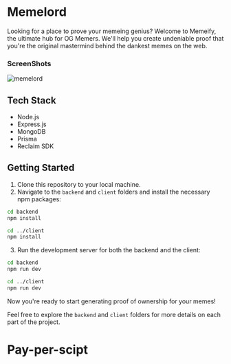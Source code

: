 


 
# Memelord

Looking for a place to prove your memeing genius? Welcome to Memeify, the ultimate hub for OG Memers. We'll help you create undeniable proof that you're the original mastermind behind the dankest memes on the web.

### ScreenShots

 ![memelord](https://github.com/Koushith/Meme-Lord/assets/30016242/fafec4a5-e95b-48b9-a89b-ebc3089dd133)


## Tech Stack

- Node.js
- Express.js
- MongoDB
- Prisma
- Reclaim SDK

## Getting Started

1. Clone this repository to your local machine.
2. Navigate to the `backend` and `client` folders and install the necessary npm packages:

```bash
cd backend
npm install

cd ../client
npm install
```

3. Run the development server for both the backend and the client:

```bash
cd backend
npm run dev

cd ../client
npm run dev
```

Now you're ready to start generating proof of ownership for your memes!

Feel free to explore the `backend` and `client` folders for more details on each part of the project.
# Pay-per-scipt
